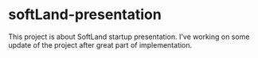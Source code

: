 # softLand-presentation
This project is about SoftLand startup presentation. I've working on some update of the project after great part of implementation.
